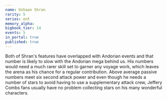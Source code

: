 ```yaml
---
name: Ushaan Shran
rarity: 5
series: ent
memory_alpha:
bigbook_tier: 14
events: 5
in_portal: true
published: true
---
```


Both of Shran's features have overlapped with Andorian events and that number is likely to slow with the Andorian mega behind us. His numbers would need a much rarer skill set to garner any voyage work, which leaves the arena as his chance for a regular contribution. Above average passive numbers meet six second attack power and even though he needs a number of stars to avoid having to use a supplementary attack crew, Jeffery Combs fans usually have no problem collecting stars on his many wonderful characters. 
